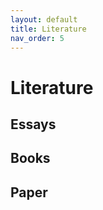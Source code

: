```yaml
---
layout: default
title: Literature
nav_order: 5
---
```


#  Literature 



## Essays

## Books


## Paper
